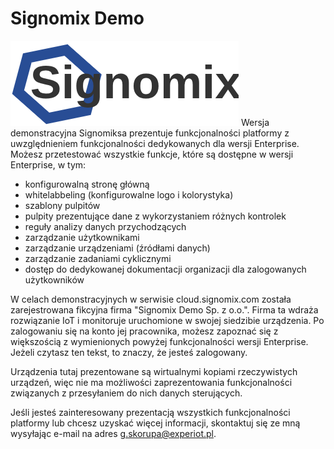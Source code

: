 # Signomix Demo
![Signomix Logo](../assets/demo-logo.png)
Wersja demonstracyjna Signomiksa prezentuje funkcjonalności platformy z uwzględnieniem funkcjonalności dedykowanych dla wersji Enterprise. Możesz przetestować wszystkie funkcje, które są dostępne w wersji Enterprise, w tym:
- konfigurowalną stronę główną
- whitelabbeling (konfigurowalne logo i kolorystyka)
- szablony pulpitów
- pulpity prezentujące dane z wykorzystaniem różnych kontrolek
- reguły analizy danych przychodzących
- zarządzanie użytkownikami
- zarządzanie urządzeniami (źródłami danych)
- zarządzanie zadaniami cyklicznymi
- dostęp do dedykowanej dokumentacji organizacji dla zalogowanych użytkowników

W celach demonstracyjnych w serwisie cloud.signomix.com została zarejestrowana fikcyjna firma "Signomix Demo Sp. z o.o.". Firma ta wdraża rozwiązanie IoT i monitoruje uruchomione w swojej siedzibie urządzenia. Po zalogowaniu się na konto jej pracownika, możesz zapoznać się z większością z wymienionych powyżej funkcjonalności wersji Enterprise. Jeżeli czytasz ten tekst, to znaczy, że jesteś zalogowany.

Urządzenia tutaj prezentowane są wirtualnymi kopiami rzeczywistych urządzeń, więc nie ma możliwości zaprezentowania funkcjonalności związanych z przesyłaniem do nich danych sterujących.

Jeśli jesteś zainteresowany prezentacją wszystkich funkcjonalności platformy lub chcesz uzyskać więcej informacji, skontaktuj się ze mną wysyłając e-mail na adres g.skorupa@experiot.pl.

